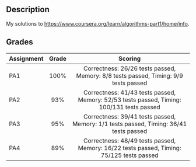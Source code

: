 ## Description
My solutions to https://www.coursera.org/learn/algorithms-part1/home/info.

## Grades
| Assignment | Grade | Scoring |
| ---------- |:-----:|:-------:|
| PA1        | 100%  | Correctness: 26/26 tests passed, Memory: 8/8 tests passed, Timing: 9/9 tests passed |
| PA2        | 93%  | Correctness: 41/43 tests passed, Memory: 52/53 tests passed, Timing: 100/131 tests passed |
| PA3        | 95%  | Correctness: 39/41 tests passed, Memory: 1/1 tests passed, Timing: 36/41 tests passed |
| PA4        | 89%  | Correctness: 48/49 tests passed, Memory: 16/22 tests passed, Timing: 75/125 tests passed |